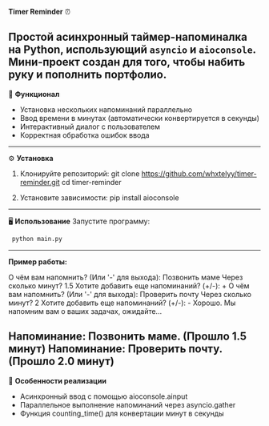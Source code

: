 **Timer Reminder** ⏰

Простой асинхронный таймер-напоминалка на Python, использующий `asyncio` и `aioconsole`. Мини-проект создан для того,
чтобы набить руку и пополнить портфолио.
--------------------------------------------------------------
🚀 **Функционал**
- Установка нескольких напоминаний параллельно
- Ввод времени в минутах (автоматически конвертируется в секунды)
- Интерактивный диалог с пользователем
- Корректная обработка ошибок ввода
--------------------------------------------------------------
⚙️ **Установка**
1. Клонируйте репозиторий:
   git clone https://github.com/whxtelyy/timer-reminder.git
   cd timer-reminder

2. Установите зависимости:
    pip install aioconsole
--------------------------------------------------------------
🖥️ **Использование**
Запустите программу:
   ```bash
    python main.py
   ```
--------------------------------------------------------------
**Пример работы:**

О чём вам напомнить? (Или '-' для выхода): Позвонить маме
Через сколько минут? 1.5
Хотите добавить еще напоминаний? (+/-): +
О чём вам напомнить? (Или '-' для выхода): Проверить почту
Через сколько минут? 2
Хотите добавить еще напоминаний? (+/-): -
Хорошо. Мы напомним вам о ваших задачах, ожидайте...

Напоминание: Позвонить маме. (Прошло 1.5 минут)
Напоминание: Проверить почту. (Прошло 2.0 минут)
--------------------------------------------------------------
📝 **Особенности реализации**
- Асинхронный ввод с помощью aioconsole.ainput
- Параллельное выполнение напоминаний через asyncio.gather
- Функция counting_time() для конвертации минут в секунды
